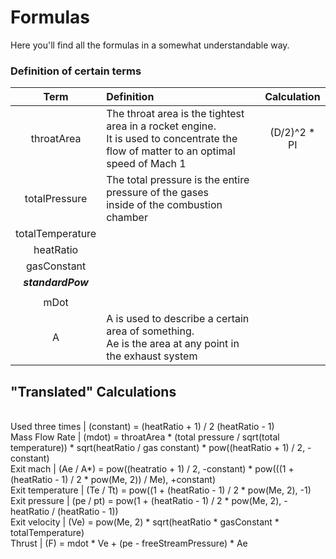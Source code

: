 # Formulas
Here you'll find all the formulas in a somewhat understandable way.

### Definition of certain terms
| Term | Definition | Calculation |
|:----------------:|:--------------|:-------------:|
| throatArea | The throat area is the tightest area in a rocket engine. <br/> It is used to concentrate the flow of matter to an optimal speed of Mach 1 | (D/2)^2 * PI |
| totalPressure | The total pressure is the entire pressure of the gases <br/> inside of the combustion chamber |  |
| totalTemperature |  |  |
| heatRatio |  |  |
| gasConstant |  |  |
| ***standardPow*** |  |  |
||||
| mDot |  |  |
| A | A is used to describe a certain area of something. <br/> Ae is the area at any point in the exhaust system |  |

## "Translated" Calculations
<br /> Used three times | (constant)	=		(heatRatio + 1) / 2 (heatRatio - 1)
<br /> Mass Flow Rate 	| (mdot)		= 		throatArea * (total pressure / sqrt(total temperature)) * sqrt(heatRatio / gas constant) * pow((heatRatio + 1) / 2, - constant)
<br /> Exit mach 		| (Ae / A*)	    =		pow((heatratio + 1) / 2, -constant) * pow(((1 + (heatRatio - 1) / 2 * pow(Me, 2)) / Me), +constant)
<br /> Exit temperature | (Te / Tt)	    =		pow((1 + (heatRatio - 1) / 2 * pow(Me, 2), -1)
<br /> Exit pressure 	| (pe / pt)	    =		pow(1  + (heatRatio - 1) / 2 * pow(Me, 2), -heatRatio / (heatRatio - 1))
<br /> Exit velocity 	| (Ve)		    =		pow(Me, 2) * sqrt(heatRatio * gasConstant * totalTemperature)
<br /> Thrust 			| (F) 		    = 		mdot * Ve + (pe - freeStreamPressure) * Ae